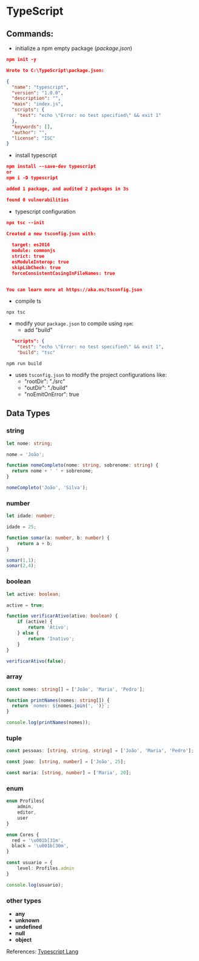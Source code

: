 # TypeScript

## Commands:
* initialize a npm empty package (*package.json*)
```json
npm init -y

Wrote to C:\TypeScript\package.json:

{
  "name": "typescript",
  "version": "1.0.0",
  "description": "",
  "main": "index.js",
  "scripts": {
    "test": "echo \"Error: no test specified\" && exit 1"
  },
  "keywords": [],
  "author": "",
  "license": "ISC"
}
```

* install typescript
```json
npm install --save-dev typescript
or
npm i -D typescript

added 1 package, and audited 2 packages in 3s

found 0 vulnerabilities
```

* typescript configuration
```json
npx tsc --init

Created a new tsconfig.json with:
                                                                                                         TS
  target: es2016
  module: commonjs
  strict: true
  esModuleInterop: true
  skipLibCheck: true
  forceConsistentCasingInFileNames: true


You can learn more at https://aka.ms/tsconfig.json
```

* compile ts
```
npx tsc
```

* modify your `package.json` to compile using `npm`:
  * add "build"
```json
  "scripts": {
    "test": "echo \"Error: no test specified\" && exit 1",
    "build": "tsc"
```
```
npm run build
```

* uses `tsconfig.json` to modify the project configurations like:
  * "rootDir": "./src"
  * "outDir": "./build"
  * "noEmitOnError": true

## Data Types

### string

```ts
let nome: string;

nome = 'João';

function nomeCompleto(nome: string, sobrenome: string) {
  return nome + ' ' + sobrenome;
}

nomeCompleto('João', 'Silva');
```

### number

```ts
let idade: number;

idade = 25;

function somar(a: number, b: number) {
    return a + b;
}

somar(1,1);
somar(2,4);
```

### boolean

```ts
let active: boolean;

active = true;

function verificarAtivo(ativo: boolean) {
    if (active) {
        return 'Ativo';
    } else {
        return 'Inativo';
    }
}

verificarAtivo(false);
```

### array

```ts
const nomes: string[] = ['João', 'Maria', 'Pedro'];

function printNames(nomes: string[]) {
  return `nomes: ${nomes.join(', ')}`;
}

console.log(printNames(nomes));
```

### tuple

```ts
const pessoas: [string, string, string] = ['João', 'Maria', 'Pedro'];

const joao: [string, number] = ['João', 25];

const maria: [string, number] = ['Maria', 20];
```

### enum

```ts
enum Profiles{
    admin,
    editor, 
    user
}

enum Cores {
  red = '\u001b[31m',
  black = '\u001b[30m',
}

const usuario = {
    level: Profiles.admin
}

console.log(usuario);
```

### other types
* **any**
* **unknown**
* **undefined** 
* **null**
* **object**

References:
[Typescript Lang](https://www.typescriptlang.org/)